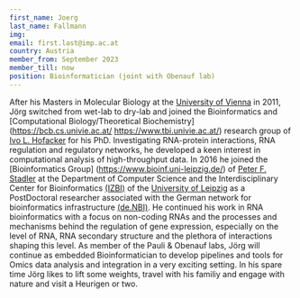 ```yaml
---
first_name: Joerg
last_name: Fallmann
img: 
email: first.last@imp.ac.at
country: Austria
member_from: September 2023
member_till: now
position: Bioinformatician (joint with Obenauf lab)
---
```


After his Masters in Molecular Biology at the [University of Vienna](https://www.univie.ac.at/) in 2011, Jörg switched from wet-lab to dry-lab and joined the Bioinformatics and [Computational Biology/Theoretical Biochemistry](https://bcb.cs.univie.ac.at/ https://www.tbi.univie.ac.at/) research group of [Ivo L. Hofacker](https://www.tbi.univie.ac.at/~ivo/) for his PhD. Investigating RNA-protein interactions, RNA regulation and regulatory networks, he developed a keen interest in computational analysis of high-throughput data. In 2016 he joined the [Bioinformatics Group] (https://www.bioinf.uni-leipzig.de/) of [Peter F. Stadler](http://www.bioinf.uni-leipzig.de/~studla/) at the Department of Computer Science and the Interdisciplinary Center for Bioinformatics [(IZBI)](https://www.izbi.uni-leipzig.de/) of the [University of Leipzig](https://www.uni-leipzig.de/) as a PostDoctoral researcher associated with the German network for bioinformatics infrastructure [(de.NBI)](https://www.denbi.de/). He continued his work in RNA bioinformatics with a focus on non-coding RNAs and the processes and mechanisms behind the regulation of gene expression, especially on the level of RNA, RNA secondary structure and the plethora of interactions shaping this level. As member of the Pauli & Obenauf labs, Jörg will continue as embedded Bioinformatician to develop pipelines and tools for Omics data analysis and integration in a very exciting setting. In his spare time Jörg likes to lift some weights, travel with his familiy and engage with nature and visit a Heurigen or two.
